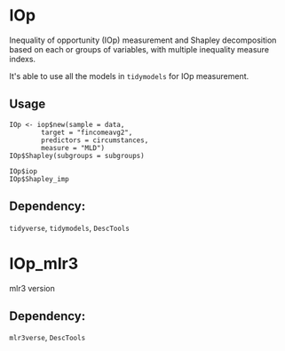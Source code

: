 # IOp
Inequality of opportunity (IOp) measurement and Shapley decomposition based on each or groups of variables, with multiple inequality measure indexs.  

It's able to use all the models in `tidymodels` for IOp measurement.

## Usage
```
IOp <- iop$new(sample = data, 
        target = "fincomeavg2", 
        predictors = circumstances, 
        measure = "MLD")
IOp$Shapley(subgroups = subgroups)

IOp$iop
IOp$Shapley_imp
```

## Dependency: 
`tidyverse`, `tidymodels`, `DescTools`


# IOp_mlr3

mlr3 version

## Dependency: 
`mlr3verse`, `DescTools`
